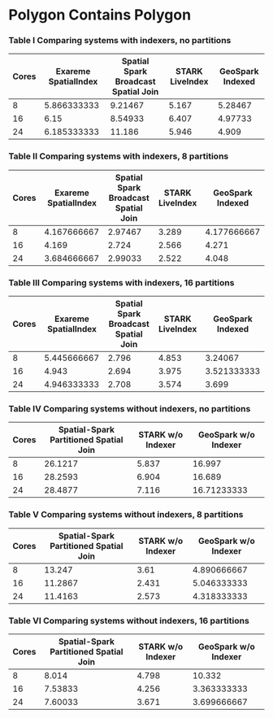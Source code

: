 # Polygon Contains Polygon


### Table I Comparing systems with indexers, no partitions
Cores | Exareme SpatialIndex |  Spatial Spark Broadcast Spatial Join  | STARK LiveIndex | GeoSpark Indexed
--- | --- | --- | --- | --- 
8 | 5.866333333 |  9.21467 |  5.167 |  5.28467
16 |  6.15 |   8.54933 |  6.407 |  4.97733
24 |  6.185333333 |  11.186 |   5.946 |  4.909
          
### Table II Comparing systems with indexers, 8 partitions       
Cores | Exareme SpatialIndex |  Spatial Spark Broadcast Spatial Join  | STARK LiveIndex | GeoSpark Indexed
--- | --- | --- | --- | ---
8 | 4.167666667 |  2.97467 |  3.289 |  4.177666667
16 |  4.169 |  2.724 |  2.566 |  4.271
24 |  3.684666667 |  2.99033 |  2.522 |  4.048
          
### Table III Comparing systems with indexers, 16 partitions       
Cores | Exareme SpatialIndex |  Spatial Spark Broadcast Spatial Join  | STARK LiveIndex | GeoSpark Indexed
--- | --- | --- | --- | ---
8 | 5.445666667 |  2.796 |  4.853 |  3.24067
16 |  4.943 |  2.694 |  3.975 |  3.521333333
24 |  4.946333333 |  2.708 |  3.574 |  3.699
          
### Table IV Comparing systems without indexers, no partitions
Cores |  Spatial-Spark Partitioned Spatial Join  | STARK w/o Indexer | GeoSpark w/o Indexer
--- | --- | --- | ---
8 | 26.1217 |  5.837 |  16.997 
16 | 28.2593 |  6.904 |  16.689 
24 | 28.4877 |  7.116 |  16.71233333 
          
### Table V Comparing systems without indexers, 8 partitions
Cores |  Spatial-Spark Partitioned Spatial Join  | STARK w/o Indexer | GeoSpark w/o Indexer
--- | --- | --- | --- 
8 | 13.247 |   3.61 |   4.890666667 
16 | 11.2867 |  2.431 |  5.046333333 
24 | 11.4163 |  2.573 |  4.318333333 
          
### Table VI Comparing systems without indexers, 16 partitions     
Cores |  Spatial-Spark Partitioned Spatial Join  | STARK w/o Indexer | GeoSpark w/o Indexer
--- | --- | --- | --- 
8 | 8.014 |  4.798 |  10.332 
16 | 7.53833 |  4.256 |  3.363333333  
24 | 7.60033 |  3.671 |  3.699666667 
